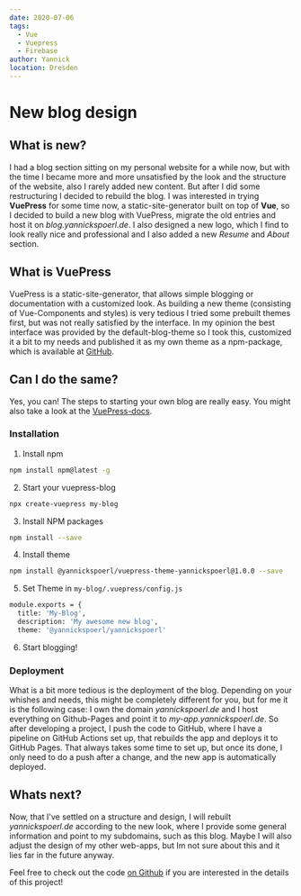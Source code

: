```yaml
---
date: 2020-07-06
tags: 
  - Vue
  - Vuepress
  - Firebase
author: Yannick
location: Dresden
---
```


# New blog design

## What is new?

I had a blog section sitting on my personal website for a while now, but with the time I became more and more unsatisfied by the look and the structure of the website, also I rarely added new content. But after I did some restructuring I decided to rebuild the blog. I was interested in trying **VuePress** for some time now, a static-site-generator built on top of **Vue**, so I decided to build a new blog with VuePress, migrate the old entries and host it on *blog.yannickspoerl.de*. I also designed a new logo, which I find to look really nice and professional and I also added a new *Resume* and *About* section.

## What is VuePress

VuePress is a static-site-generator, that allows simple blogging or documentation with a customized look. As building a new theme (consisting of Vue-Components and styles) is very tedious I tried some prebuilt themes first, but was not really satisfied by the interface. In my opinion the best interface was provided by the default-blog-theme so I took this, customized it a bit to my needs and published it as my own theme as a npm-package, which is available at [GitHub](https://github.com/YannickSpoerl/blog/packages/300314).

## Can I do the same?

Yes, you can! The steps to starting your own blog are really easy. You might also take a look at the [VuePress-docs](https://vuepress.vuejs.org/).

### Installation


1. Install npm
```sh
npm install npm@latest -g
```
2. Start your vuepress-blog
```sh
npx create-vuepress my-blog
```
3. Install NPM packages
```sh
npm install --save
```
4. Install theme
```sh
npm install @yannickspoerl/vuepress-theme-yannickspoerl@1.0.0 --save
```
5. Set Theme in ``my-blog/.vuepress/config.js``
```sh
module.exports = {
  title: 'My-Blog',
  description: 'My awesome new blog',
  theme: '@yannickspoerl/yannickspoerl'
```
6. Start blogging!

### Deployment

What is a bit more tedious is the deployment of the blog. Depending on your whishes and needs, this might be completely different for you, but for me it is the following case: I own the domain *yannickspoerl.de* and I host everything on Github-Pages and point it to *my-app.yannickspoerl.de*. So after developing a project, I push the code to GitHub, where I have a pipeline on GitHub Actions set up, that rebuilds the app and deploys it to GitHub Pages. That always takes some time to set up, but once its done, I only need to do a push after a change, and the new app is automatically deployed.

## Whats next?

Now, that I've settled on a structure and design, I will rebuilt *yannickspoerl.de* according to the new look, where I provide some general information and point to my subdomains, such as this blog. Maybe I will also adjust the design of my other web-apps, but Im not sure about this and it lies far in the future anyway.

Feel free to check out the code [on Github](https://github.com/YannickSpoerl/blog) if you are interested in the details of this project!